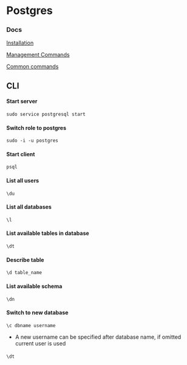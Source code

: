 # Postgres

### Docs

[Installation](https://www.postgresqltutorial.com/install-postgresql-linux/)

[Management Commands](https://www.postgresqltutorial.com/postgresql-administration/)

[Common commands](https://www.postgresqltutorial.com/psql-commands/)

## CLI

#### Start server

    sudo service postgresql start

#### Switch role to postgres

    sudo -i -u postgres

#### Start client

    psql

#### List all users

    \du

#### List all databases

    \l

#### List available tables in database

    \dt

#### Describe table

    \d table_name

#### List available schema

    \dn

#### Switch to new database

    \c dbname username

- A new username can be specified after database name, if omitted current user is used

####

    \dt
